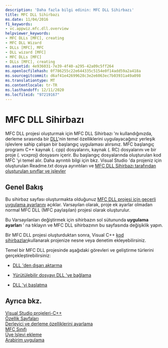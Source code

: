 ```yaml
---
description: 'Daha fazla bilgi edinin: MFC DLL Sihirbazı'
title: MFC DLL Sihirbazı
ms.date: 11/04/2016
f1_keywords:
- vc.appwiz.mfc.dll.overview
helpviewer_keywords:
- MFC DLLs [MFC], creating
- MFC DLL Wizard
- DLLs [MFC], MFC
- DLL wizard [MFC]
- MFC DLLs [MFC]
- DLLs [MFC], creating
ms.assetid: 4e936031-7e39-4f40-a295-42a09c5ff264
ms.openlocfilehash: 0f786255c22e644335c5154e0f14add59a2a418a
ms.sourcegitcommit: d6af41e42699628c3e2e6063ec7b03931a49a098
ms.translationtype: MT
ms.contentlocale: tr-TR
ms.lasthandoff: 12/11/2020
ms.locfileid: "97219167"
---
```

# <a name="mfc-dll-wizard"></a>MFC DLL Sihirbazı

MFC DLL projesi oluşturmak için MFC DLL Sihirbazı 'nı kullandığınızda, derleme sırasında bir [DLL](../../build/dlls-in-visual-cpp.md)'nin temel özelliklerini uygulayacağınız yerleşik işlevlere sahip çalışan bir başlangıç uygulaması alırsınız. MFC başlangıç programı C++ kaynak (. cpp) dosyalarını, kaynak (. RC) dosyalarını ve bir proje (. vcxproj) dosyasını içerir. Bu başlangıç dosyalarında oluşturulan kod MFC 'yi temel alır. Daha ayrıntılı bilgi için bkz. Visual Studio 'da projeniz için oluşturulan Readme.txt dosya ayrıntıları ve [MFC DLL Sihirbazı tarafından oluşturulan sınıflar ve işlevler](../../mfc/reference/classes-and-functions-generated-by-the-mfc-dll-wizard.md)

## <a name="overview"></a>Genel Bakış

Bu sihirbaz sayfası oluşturmakta olduğunuz [MFC DLL projesi için geçerli uygulama ayarlarını](../../mfc/reference/application-settings-mfc-dll-wizard.md) açıklar. Varsayılan olarak, proje ek ayarlar olmadan normal MFC DLL (MFC paylaşılan) projesi olarak oluşturulur.

Bu Varsayılanları değiştirmek için sihirbazın sol sütununda **uygulama ayarları** ' na tıklayın ve MFC DLL sihirbazının bu sayfasında değişiklik yapın.

Bir MFC DLL projesi oluşturduktan sonra, Visual C++ [kod sihirbazları](../../ide/adding-functionality-with-code-wizards-cpp.md)kullanarak projenize nesne veya denetim ekleyebilirsiniz.

Temel bir MFC DLL projesinde aşağıdaki görevleri ve geliştirme türlerini gerçekleştirebilirsiniz:

- [DLL 'den dışarı aktarma](../../build/exporting-from-a-dll.md)

- [Yürütülebilir dosyayı DLL 'ye bağlama](../../build/linking-an-executable-to-a-dll.md)

- [DLL 'yi başlatma](../../build/run-time-library-behavior.md#initializing-a-dll)

## <a name="see-also"></a>Ayrıca bkz.

[Visual Studio projeleri-C++](../../build/creating-and-managing-visual-cpp-projects.md)<br/>
[Özellik Sayfaları](../../build/reference/property-pages-visual-cpp.md)<br/>
[Derleyici ve derleme özelliklerini ayarlama](../../build/working-with-project-properties.md)<br/>
[MFC Sınıfı](../../mfc/reference/adding-an-mfc-class.md)<br/>
[Üye Işlevi ekleme](../../ide/adding-a-member-function-visual-cpp.md)<br/>
[Arabirim uygulama](../../ide/implementing-an-interface-visual-cpp.md)<br/>
